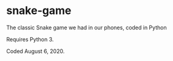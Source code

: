 # snake-game
The classic Snake game we had in our phones, coded in Python

Requires Python 3.

Coded August 6, 2020.

